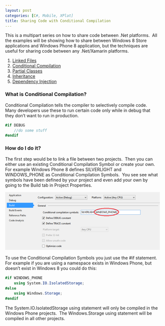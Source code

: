 ```yaml
---
layout: post
categories: [C#, Mobile, XPlat]
title: Sharing Code with Conditional Compilation
---
```

This is a multipart series on how to share code between .Net platforms.  All the examples will be showing how to share between Windows 8 Store applications and Windows Phone 8 application, but the techniques are useful for sharing code between any .Net/Xamarin platforms.
<ol>
	<li><a href="/2014/08/linked-files/">Linked Files</a></li>
	<li><a href="/2014/08/conditional-compilation/">Conditional Compilation</a></li>
	<li><a href="/2014/10/partial-classes/">Partial Classes</a></li>
	<li><a href="/2014/10/sharing-code-with-inheritance/">Inheritance</a></li>
	<li><a href="/2014/10/sharing-code-with-dependency-injection/">Dependency Injection</a></li>
</ol>

<h3>What is Conditional Compilation?</h3>
Conditional Compilation tells the compiler to selectively compile code.  Many developers use these to run certain code only while in debug that they don’t want to run in production.
<!--more-->

~~~ csharp
#if DEBUG
    //do some stuff
#endif
~~~    

<h3>How do I do it?</h3>
The first step would be to link a file between two projects.  Then you can either use an existing Conditional Compilation Symbol or create your own.  For example Windows Phone 8 defines SILVERLIGHT and WINDOWS_PHONE as Conditional Compilation Symbols.  You see see what symbols have been defined by your project and even add your own by going to the Build tab in Project Properties.

![Build Options Dialog](/img/2015/CompilerDirective.png)

To use the Conditional Compilation Symbols you just use the #if statement.  For example if you are using a namespace exists in Windows Phone, but doesn’t exist in Windows 8 you could do this:

~~~ csharp   
#if WINDOWS_PHONE
    using System.IO.IsolatedStorage;
#else
    using Windows.Storage;
#endif
~~~    

The System.IO.IsolatedStorage using statement will only be compiled in the Windows Phone projects.  The Windows.Storage using statement will be compiled in all other projects.


